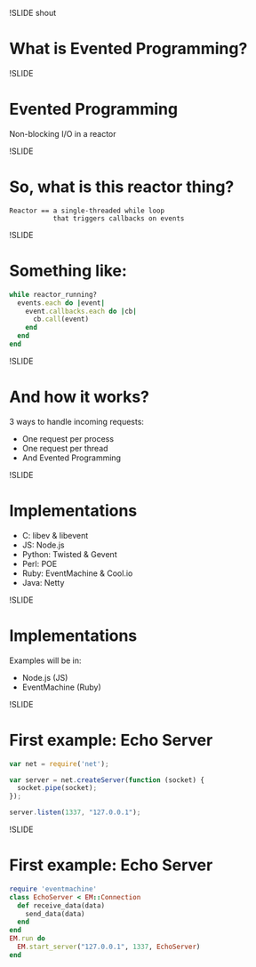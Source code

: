 !SLIDE shout
# What is Evented Programming? #

!SLIDE
# Evented Programming #
Non-blocking I/O in a reactor

!SLIDE
# So, what is this reactor thing? #

    Reactor == a single-threaded while loop
               that triggers callbacks on events

!SLIDE
# Something like: #

```ruby
while reactor_running?
  events.each do |event|
    event.callbacks.each do |cb|
      cb.call(event)
    end
  end
end
```

!SLIDE
# And how it works? #
3 ways to handle incoming requests:

* One request per process
* One request per thread
* And Evented Programming

!SLIDE
# Implementations #

* C: libev & libevent
* JS: Node.js
* Python: Twisted & Gevent
* Perl: POE
* Ruby: EventMachine & Cool.io
* Java: Netty

!SLIDE
# Implementations #
Examples will be in:

* Node.js (JS)
* EventMachine (Ruby)

!SLIDE
# First example: Echo Server #

```js
var net = require('net');

var server = net.createServer(function (socket) {
  socket.pipe(socket);
});

server.listen(1337, "127.0.0.1");
```

!SLIDE
# First example: Echo Server #

```ruby
require 'eventmachine'
class EchoServer < EM::Connection
  def receive_data(data)
    send_data(data)
  end
end
EM.run do
  EM.start_server("127.0.0.1", 1337, EchoServer)
end
```

